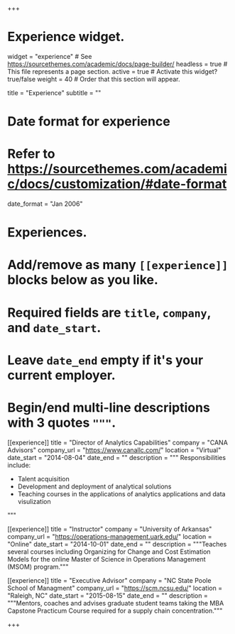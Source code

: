 +++
# Experience widget.
widget = "experience"  # See https://sourcethemes.com/academic/docs/page-builder/
headless = true  # This file represents a page section.
active = true  # Activate this widget? true/false
weight = 40  # Order that this section will appear.

title = "Experience"
subtitle = ""

# Date format for experience
#   Refer to https://sourcethemes.com/academic/docs/customization/#date-format
date_format = "Jan 2006"

# Experiences.
#   Add/remove as many `[[experience]]` blocks below as you like.
#   Required fields are `title`, `company`, and `date_start`.
#   Leave `date_end` empty if it's your current employer.
#   Begin/end multi-line descriptions with 3 quotes `"""`.

[[experience]]
  title = "Director of Analytics Capabilities"
  company = "CANA Advisors"
  company_url = "https://www.canallc.com/"
  location = "Virtual"
  date_start = "2014-08-04"
  date_end = ""
  description = """
  Responsibilities include:
  
  * Talent acquisition
  * Development and deployment of analytical solutions
  * Teaching courses in the applications of analytics applications and data visulization

  """

[[experience]]
  title = "Instructor"
  company = "University of Arkansas"
  company_url = "https://operations-management.uark.edu/"
  location = "Online"
  date_start = "2014-10-01"
  date_end = ""
  description = """Teaches several courses including Organizing for Change and Cost Estimation Models for the online Master of Science in Operations Management (MSOM) program."""
  
  [[experience]]
  title = "Executive Advisor"
  company = "NC State Poole School of Managment"
  company_url = "https://scm.ncsu.edu/"
  location = "Raleigh, NC"
  date_start = "2015-08-15"
  date_end = ""
  description = """Mentors, coaches and advises graduate student teams taking the MBA Capstone Practicum Course required for a supply chain concentration."""

+++
